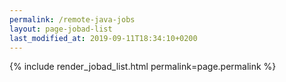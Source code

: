 ```yaml
---
permalink: /remote-java-jobs
layout: page-jobad-list
last_modified_at: 2019-09-11T18:34:10+0200
---
```

{% include render_jobad_list.html permalink=page.permalink %}
